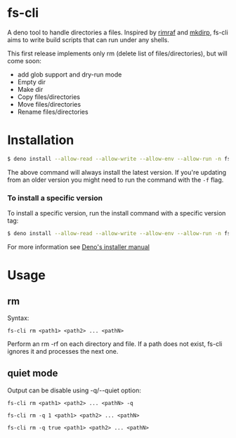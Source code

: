 # fs-cli
 A deno tool to handle directories a files. Inspired by [rimraf](https://www.npmjs.com/package/rimraf) and [mkdirp](https://www.npmjs.com/package/mkdirp), fs-cli aims to write build scripts that can run under any shells.

 This first release implements only rm (delete list of files/directories), but will come soon:
* add glob support and dry-run mode
* Empty dir
* Make dir
* Copy files/directories
* Move files/directories
* Rename files/directories

# Installation

```sh
$ deno install --allow-read --allow-write --allow-env --allow-run -n fs_cli https://raw.githubusercontent.com/franckLdx/fs_cli/master/cli.ts
```
The above command will always install the latest version. If you're updating from an older version you might need to run the command with the `-f` flag.

### To install a specific version
To install a specific version, run the install command with a specific version tag:

```sh
$ deno install --allow-read --allow-write --allow-env --allow-run -n fs_cli https://raw.githubusercontent.com/franckLdx/fs_cli@<version>/cli.ts
```
For more information see [Deno's installer manual](https://deno.land/manual/tools/script_installer)

# Usage
## rm
Syntax:
```
fs-cli rm <path1> <path2> ... <pathN>
```
Perform an rm -rf on each directory and file.
If a path does not exist, fs-cli ignores it and processes the next one.

## quiet mode
Output can be disable using -q/--quiet option:
```
fs-cli rm <path1> <path2> ... <pathN> -q
```
```
fs-cli rm -q 1 <path1> <path2> ... <pathN>
```
```
fs-cli rm -q true <path1> <path2> ... <pathN>
```